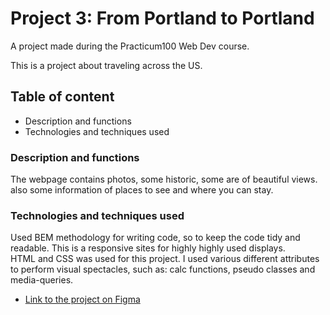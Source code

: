 # Project 3: From Portland to Portland

A project made during the Practicum100 Web Dev course. 

This is a project about traveling across the US.

## Table of content
* Description and functions
* Technologies and techniques used

### Description and functions

The webpage contains photos, some historic, some are of beautiful views. also some information of places to see and where you can stay.

### Technologies and techniques used

Used BEM methodology for writing code, so to keep the code tidy and readable. This is a responsive sites for highly highly used displays.\
HTML and CSS was used for this project. I used various different attributes to perform visual spectacles, such as: calc functions, pseudo classes and media-queries.


* [Link to the project on Figma](https://barakb1991.github.io/web_project_3/)

